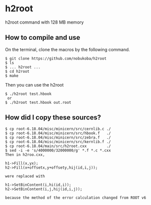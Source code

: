 # h2root
h2root command with 128 MB memory

## How to compile and use
On the terminal, clone the macros by the following command.
```
$ git clone https://github.com/nobukoba/h2root
$ ls
$ ... h2root ...
$ cd h2root
$ make
```
Then you can use the h2root
```
$ ./h2root test.hbook
 or
$ ./h2root test.hbook out.root
```

## How did I copy these sources?
```
$ cp root-6.18.04/misc/minicern/src/cernlib.c ./
$ cp root-6.18.04/misc/minicern/src/hbook.f   ./
$ cp root-6.18.04/misc/minicern/src/zebra.f   ./
$ cp root-6.18.04/misc/minicern/src/kernlib.f ./
$ cp root-6.18.04/main/src/h2root.cxx         ./
$ sed -i -e 's/4000000/32000000/g' *.f *.c *.cxx
Then in h2roo.cxx,

h1->Fill(x,yx);
h2->Fill(x+offsetx,y+offsety,hij(id,i,j));

were replaced with

h1->SetBinContent(i,hi(id,i));
h2->SetBinContent(i,j,hij(id,i,j));

because the method of the error calculation changed from ROOT v6
```
